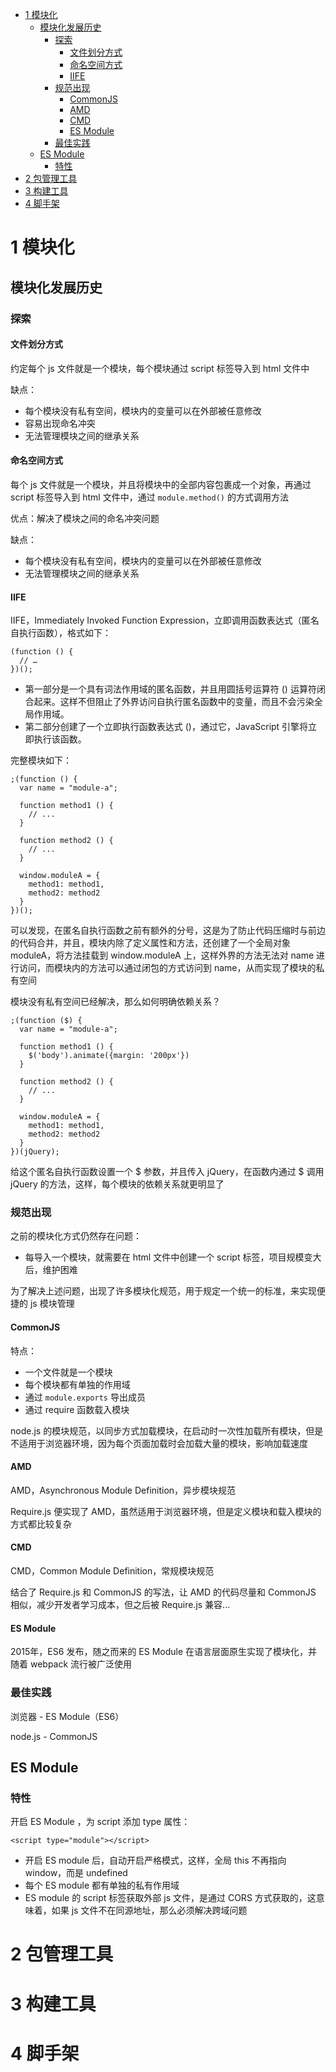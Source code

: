 - [1 模块化](#1-模块化)
  - [模块化发展历史](#模块化发展历史)
    - [探索](#探索)
      - [文件划分方式](#文件划分方式)
      - [命名空间方式](#命名空间方式)
      - [IIFE](#iife)
    - [规范出现](#规范出现)
      - [CommonJS](#commonjs)
      - [AMD](#amd)
      - [CMD](#cmd)
      - [ES Module](#es-module)
    - [最佳实践](#最佳实践)
  - [ES Module](#es-module-1)
    - [特性](#特性)
- [2 包管理工具](#2-包管理工具)
- [3 构建工具](#3-构建工具)
- [4 脚手架](#4-脚手架)


# 1 模块化

## 模块化发展历史

### 探索

#### 文件划分方式

约定每个 js 文件就是一个模块，每个模块通过 script 标签导入到 html 文件中

缺点：

- 每个模块没有私有空间，模块内的变量可以在外部被任意修改
- 容易出现命名冲突
- 无法管理模块之间的继承关系

#### 命名空间方式

每个 js 文件就是一个模块，并且将模块中的全部内容包裹成一个对象，再通过 script 标签导入到 html 文件中，通过 `module.method()` 的方式调用方法

优点：解决了模块之间的命名冲突问题

缺点：

- 每个模块没有私有空间，模块内的变量可以在外部被任意修改
- 无法管理模块之间的继承关系

#### IIFE

IIFE，Immediately Invoked Function Expression，立即调用函数表达式（匿名自执行函数），格式如下：

```
(function () {
  // …
})();
```

- 第一部分是一个具有词法作用域的匿名函数，并且用圆括号运算符 () 运算符闭合起来。这样不但阻止了外界访问自执行匿名函数中的变量，而且不会污染全局作用域。
- 第二部分创建了一个立即执行函数表达式 ()，通过它，JavaScript 引擎将立即执行该函数。

完整模块如下：

```
;(function () {
  var name = "module-a";

  function method1 () {
    // ...
  }

  function method2 () {
    // ...
  }

  window.moduleA = {
    method1: method1,
    method2: method2
  }
})();
```

可以发现，在匿名自执行函数之前有额外的分号，这是为了防止代码压缩时与前边的代码合并，并且，模块内除了定义属性和方法，还创建了一个全局对象 moduleA，将方法挂载到 window.moduleA 上，这样外界的方法无法对 name 进行访问，而模块内的方法可以通过闭包的方式访问到 name，从而实现了模块的私有空间

模块没有私有空间已经解决，那么如何明确依赖关系？

```
;(function ($) {
  var name = "module-a";

  function method1 () {
    $('body').animate({margin: '200px'})
  }

  function method2 () {
    // ...
  }

  window.moduleA = {
    method1: method1,
    method2: method2
  }
})(jQuery);
```

给这个匿名自执行函数设置一个 $ 参数，并且传入 jQuery，在函数内通过 $ 调用 jQuery 的方法，这样，每个模块的依赖关系就更明显了

### 规范出现

之前的模块化方式仍然存在问题：

- 每导入一个模块，就需要在 html 文件中创建一个 script 标签，项目规模变大后，维护困难

为了解决上述问题，出现了许多模块化规范，用于规定一个统一的标准，来实现便捷的 js 模块管理

#### CommonJS

特点：

- 一个文件就是一个模块
- 每个模块都有单独的作用域
- 通过 `module.exports` 导出成员
- 通过 require 函数载入模块

node.js 的模块规范，以同步方式加载模块，在启动时一次性加载所有模块，但是不适用于浏览器环境，因为每个页面加载时会加载大量的模块，影响加载速度

#### AMD

AMD，Asynchronous Module Definition，异步模块规范

Require.js 便实现了 AMD，虽然适用于浏览器环境，但是定义模块和载入模块的方式都比较复杂

#### CMD

CMD，Common Module Definition，常规模块规范

结合了 Require.js 和 CommonJS 的写法，让 AMD 的代码尽量和 CommonJS 相似，减少开发者学习成本，但之后被 Require.js 兼容...

#### ES Module

2015年，ES6 发布，随之而来的 ES Module 在语言层面原生实现了模块化，并随着 webpack 流行被广泛使用

### 最佳实践

浏览器 - ES Module（ES6）

node.js - CommonJS

## ES Module

### 特性

开启 ES Module ，为 script 添加 type 属性：

```
<script type="module"></script>
```

- 开启 ES module 后，自动开启严格模式，这样，全局 this 不再指向 window，而是 undefined
- 每个 ES module 都有单独的私有作用域
- ES module 的 script 标签获取外部 js 文件，是通过 CORS 方式获取的，这意味着，如果 js 文件不在同源地址，那么必须解决跨域问题

# 2 包管理工具

# 3 构建工具

# 4 脚手架